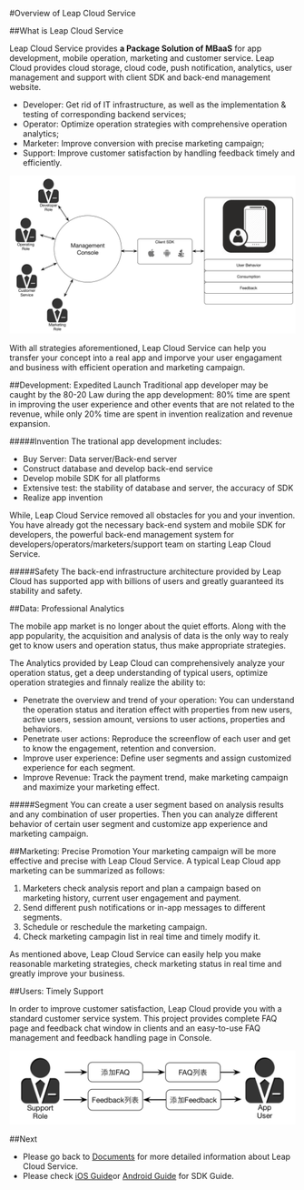 #Overview of Leap Cloud Service

##What is Leap Cloud Service

Leap Cloud Service provides **a Package Solution of MBaaS** for app development, mobile operation, marketing and customer service. Leap Cloud provides cloud storage, cloud code, push notification, analytics, user management and support with client SDK and back-end management website.

* Developer: Get rid of IT infrastructure, as well as the implementation & testing of corresponding backend services;
* Operator: Optimize operation strategies with comprehensive operation analytics;
* Marketer: Improve conversion with precise marketing campaign;
* Support: Improve customer satisfaction by handling feedback timely and efficiently.


![imgOVBusinessFlow](../../../images/imgOVBusinessFlow.png)

With all strategies aforementioned, Leap Cloud Service can help you transfer your concept into a real app and imporve your user engagament and business with efficient operation and marketing campaign. 

##Development: Expedited Launch
Traditional app developer may be caught by the 80-20 Law during the app development: 80% time are spent in improving the user experience and other events that are not related to the revenue, while only 20% time are spent in invention realization and revenue expansion.

#####Invention
The trational app development includes:

* Buy Server: Data server/Back-end server
* Construct database and develop back-end service
* Develop mobile SDK for all platforms
* Extensive test: the stability of database and server, the accuracy of SDK
* Realize app invention

While, Leap Cloud Service removed all obstacles for you and your invention. You have already got the necessary back-end system and mobile SDK for developers, the powerful back-end management system for developers/operators/marketers/support team on starting Leap Cloud Service.

#####Safety
The back-end infrastructure architecture provided by Leap Cloud has supported app with billions of users and greatly guaranteed its stability and safety.


##Data: Professional Analytics

The mobile app market is no longer about the quiet efforts. Along with the app popularity, the acquisition and analysis of data is the only way to realy get to know users and operation status, thus make appropriate  strategies.

The Analytics provided by Leap Cloud can comprehensively analyze your operation status, get a deep understanding of typical users, optimize operation strategies and finnaly realize the ability to:

*	Penetrate the overview and trend of your operation: You can understand the operation status and iteration effect with properties from new users, active users, session amount, versions to user actions, properties and behaviors.
*	Penetrate user actions: Reproduce the screenflow of each user and get to know the engagement, retention and conversion.
*	Improve user experience: Define user segments and assign customized experience for each segment.
*	Improve Revenue: Track the payment trend, make marketing campaign and maximize your marketing effect.

#####Segment
You can create a user segment based on analysis results and any combination of user properties. Then you can analyze different behavior of certain user segment and customize app experience and marketing campaign.

##Marketing: Precise Promotion
Your marketing campaign will be more effective and precise with Leap Cloud Service. A typical Leap Cloud app marketing can be summarized as follows:

1. Marketers check analysis report and plan a campaign based on marketing history, current user engagement and payment.
2. Send different push notifications or in-app messages to different segments.
3. Schedule or reschedule the marketing campaign.
4. Check marketing campagin list in real time and timely modify it.


As mentioned above, Leap Cloud Service can easily help you make reasonable marketing strategies, check marketing status in real time and greatly improve your business.

##Users: Timely Support

In order to improve customer satisfaction, Leap Cloud provide you with a standard customer service system. This project provides complete FAQ page and feedback chat window in clients and an easy-to-use FAQ management and feedback handling page in Console. 

![imgOVSupport](../../../images/imgOVSupport.png) 

##Next

* Please go back to [Documents](LC_DOCS_GUIDE_LINK_PLACEHOLDER_DOCHOME) for more detailed information about Leap Cloud Service.
* Please check [iOS Guide](LC_DOCS_GUIDE_LINK_PLACEHOLDER_IOS)or [Android Guide](LC_DOCS_GUIDE_LINK_PLACEHOLDER_ANDROID) for SDK Guide.


